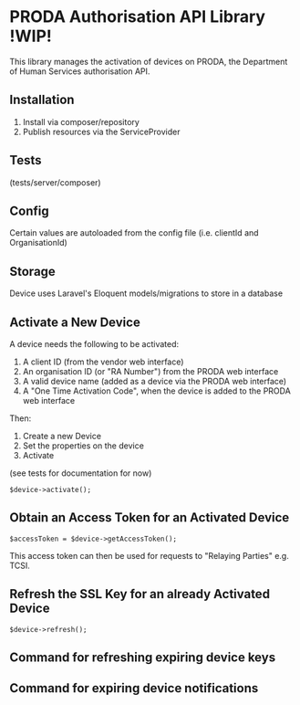 # PRODA Authorisation API Library !WIP!
This library manages the activation of devices on PRODA, the Department of Human Services authorisation API.

## Installation
1. Install via composer/repository
2. Publish resources via the ServiceProvider

## Tests
(tests/server/composer)

## Config
Certain values are autoloaded from the config file (i.e. clientId and OrganisationId)

## Storage
Device uses Laravel's Eloquent models/migrations to store in a database

## Activate a New Device
A device needs the following to be activated:
1. A client ID (from the vendor web interface)
2. An organisation ID (or "RA Number") from the PRODA web interface
3. A valid device name (added as a device via the PRODA web interface)
4. A "One Time Activation Code", when the device is added to the PRODA web interface

Then:
1. Create a new Device
2. Set the properties on the device
3. Activate

(see tests for documentation for now)

```
$device->activate();
```

## Obtain an Access Token for an Activated Device
```
$accessToken = $device->getAccessToken();
```

This access token can then be used for requests to "Relaying Parties" e.g. TCSI.

## Refresh the SSL Key for an already Activated Device
```
$device->refresh();
```

## Command for refreshing expiring device keys

## Command for expiring device notifications

